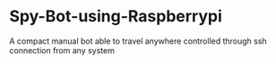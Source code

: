 # Spy-Bot-using-Raspberrypi
A compact manual bot able to travel anywhere controlled through ssh connection from any system
